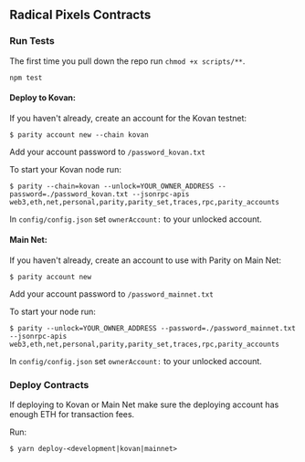 ## Radical Pixels Contracts

### Run Tests

The first time you pull down the repo run `chmod +x scripts/**`.

```
npm test
```

#### Deploy to Kovan:

If you haven't already, create an account for the Kovan testnet:

```
$ parity account new --chain kovan
```

Add your account password to `/password_kovan.txt`

To start your Kovan node run:

```
$ parity --chain=kovan --unlock=YOUR_OWNER_ADDRESS --password=./password_kovan.txt --jsonrpc-apis web3,eth,net,personal,parity,parity_set,traces,rpc,parity_accounts
```

In `config/config.json` set `ownerAccount:` to your unlocked account.

#### Main Net:

If you haven't already, create an account to use with Parity on Main Net:

```
$ parity account new
```

Add your account password to `/password_mainnet.txt`

To start your node run:

```
$ parity --unlock=YOUR_OWNER_ADDRESS --password=./password_mainnet.txt --jsonrpc-apis web3,eth,net,personal,parity,parity_set,traces,rpc,parity_accounts
```

In `config/config.json` set `ownerAccount:` to your unlocked account.

### Deploy Contracts

If deploying to Kovan or Main Net make sure the deploying account has enough ETH for transaction fees.

Run:
```
$ yarn deploy-<development|kovan|mainnet>
```
